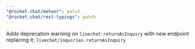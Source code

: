 ```yaml
---
"@rocket.chat/meteor": patch
"@rocket.chat/rest-typings": patch
---
```


Adds deprecation warning on `livechat:returnAsInquiry` with new endpoint replacing it; `livechat/inquiries.returnAsInquiry`
